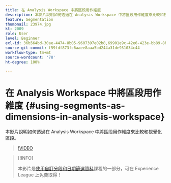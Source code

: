 ```yaml
---
title: 在 Analysis Workspace 中將區段用作維度
description: 本影片說明如何透過在 Analysis Workspace 中將區段用作維度來比較和視覺化區段。
feature: Segmentation
thumbnail: 23974.jpg
kt: 2009
role: User
level: Beginner
exl-id: 36b564bd-30ae-4474-8b05-9607397e02b8,69901e9c-42e6-423e-bb89-8b8b0763bac7
source-git-commit: f59fdf873fc6aaee8aaa5bd244a31de931034c44
workflow-type: tm+mt
source-wordcount: '78'
ht-degree: 100%

---
```


# 在 Analysis Workspace 中將區段用作維度 {#using-segments-as-dimensions-in-analysis-workspace}

本影片說明如何透過在 Analysis Workspace 中將區段用作維度來比較和視覺化區段。

>[!VIDEO](https://video.tv.adobe.com/v/23974/?quality=12)

>[!INFO]
>
> 本影片是[使用自訂分段和日期篩選資料](https://experienceleague.adobe.com/?recommended=Analytics-U-1-2021.1.filterdata)課程的一部分，可在 Experience League 上免費取得！
